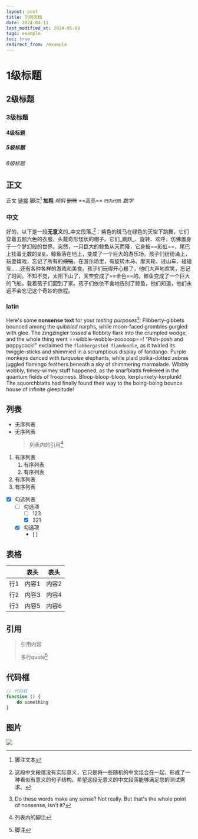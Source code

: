 ```yaml
---
layout: post
title: 示例文档
date: 2024-04-11
last_modified_at: 2024-05-09
tags: example
toc: true
redirect_from: /example
---
```


# 1级标题

## 2级标题

### 3级标题

#### 4级标题

##### 5级标题

###### 6级标题

## 正文

正文 [链接](https://github.com/feeshy/feeshy.github.io/blob/master/example.md) 脚注[^1] **加粗** _倾斜_ ~~删除~~ ==高亮== `行内代码` $数学$

[^1]: 脚注文本

### 中文

好的，以下是一段**无意义**的_中文段落_[^4]：紫色的斑马在绿色的天空下跳舞，它们穿着五颜六色的衣服，头戴奇形怪状的帽子。它们_跳跃_、旋转、欢呼，仿佛置身于一个梦幻般的世界。突然，一只巨大的鲸鱼从天而降，它身披==彩虹==，尾巴上挂着无数的`星星`。鲸鱼落在地上，变成了一个巨大的游乐场。孩子们纷纷涌上，玩耍嬉戏，忘记了所有的~~烦恼~~。在游乐场里，有旋转木马、摩天轮、过山车、碰碰车……还有各种各样的游戏和美食。孩子们玩得开心极了，他们大声地欢笑，忘记了时间。不知不觉，太阳下山了，天空变成了==金色==的。鲸鱼变成了一个巨大的飞船，载着孩子们回到了家。孩子们依依不舍地告别了鲸鱼，他们知道，他们永远不会忘记这个奇妙的旅程。

[^4]: 这段中文段落没有实际意义，它只是将一些随机的中文组合在一起，形成了一种看似有意义的句子结构。希望这段无意义的中文段落能够满足您的测试需求。

### latin

Here's some **nonsense text** for your _testing purposes_[^3]: Flibberty-gibbets bounced among the _quibbled_ narphs, while moon-faced grombles gurgled with glee. The zingzingler tossed a flobbity flark into the crumpled wodge, and the whole thing went ==wibble-wobble-zooooop==! "Pish-posh and poppycock!" exclaimed the `flabbergasted flamdoodle`, as it twirled its twiggle-sticks and shimmied in a scrumptious display of fandango. Purple monkeys danced with _turquoise_ elephants, while plaid polka-dotted zebras juggled flamingo feathers beneath a sky of shimmering marmalade. Wibbly wobbly, timey-wimey stuff happened, as the snarfblatts ~~frolicked~~ in the quantum fields of froopiness. Bloop-bloop-bloop, kerplunkety-kerplunk! The squorchblatts had finally found their way to the boing-boing bounce house of infinite gleepitude!

[^3]: Do these words make any sense? Not really. But that's the whole point of nonsense, isn't it?

## 列表

- 无序列表
- 无序列表
	> 列表内的引用[^2]

[^2]: 列表内的脚注

1. 有序列表
   1. 有序列表
   2. 有序列表
2. 有序列表
3. 有序列表

- [x] 勾选列表
	- [ ] 勾选项
		- [ ] 123
		- [x] 321
	- [x] 勾选项
		- [ ] 

## 表格

|     | 表头  | 表头  |
| --- | --- | --- |
| 行1  | 内容1 | 内容2 |
| 行2  | 内容3 | 内容4 |
| 行3  | 内容5 | 内容6 |

## 引用

> 引用内容
> 
> 多行quote[^5]

[^5]: 脚注

## 代码框

``` javascript
// 代码框
function () {
	do something
}
```

## 图片

![](/assets/img/example.jpg)
